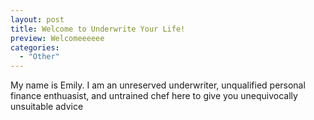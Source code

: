 ```yaml
---
layout: post
title: Welcome to Underwrite Your Life!
preview: Welcomeeeeee
categories:
  - "Other"
---
```


My name is Emily. I am an unreserved underwriter, unqualified personal finance enthuasist, and untrained chef here to give you unequivocally unsuitable advice

<!-- insert a photo here ![_config.yml]({{ site.baseurl }}/images/config.png) -->

<!--
This is the formatting for links:
[Jekyll Now repository](https://github.com/barryclark/jekyll-now) -->
